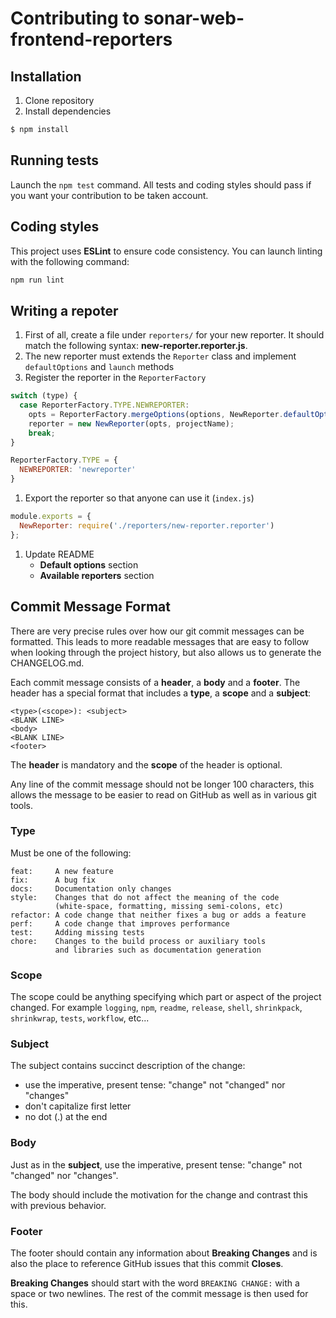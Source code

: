 # Contributing to sonar-web-frontend-reporters

## Installation

1. Clone repository
1. Install dependencies

```sh
$ npm install
```

## Running tests

Launch the `npm test` command.
All tests and coding styles should pass if you want your contribution to be taken account.

## Coding styles

This project uses **ESLint** to ensure code consistency.
You can launch linting with the following command:

```sh
npm run lint
```

## Writing a repoter

1. First of all, create a file under `reporters/` for your new reporter. It should match the following syntax: **new-reporter.reporter.js**.
1. The new reporter must extends the `Reporter` class and implement `defaultOptions` and `launch` methods
1. Register the reporter in the `ReporterFactory`

```js
switch (type) {
  case ReporterFactory.TYPE.NEWREPORTER:
    opts = ReporterFactory.mergeOptions(options, NewReporter.defaultOptions());
    reporter = new NewReporter(opts, projectName);
    break;
}

ReporterFactory.TYPE = {
  NEWREPORTER: 'newreporter'
}
```

1. Export the reporter so that anyone can use it (`index.js`)

```js
module.exports = {
  NewReporter: require('./reporters/new-reporter.reporter')
};
```

1. Update README
    * **Default options** section
    * **Available reporters** section

## Commit Message Format

There are very precise rules over how our git commit messages can be formatted. This leads to more readable messages that are easy to follow when looking through the project history, but also allows us to generate the CHANGELOG.md.

Each commit message consists of a **header**, a **body** and a **footer**. The header has a special format that includes a **type**, a **scope** and a **subject**:

```
<type>(<scope>): <subject>
<BLANK LINE>
<body>
<BLANK LINE>
<footer>
```

The **header** is mandatory and the **scope** of the header is optional.

Any line of the commit message should not be longer 100 characters, this allows the message to be easier to read on GitHub as well as in various git tools.

### Type

Must be one of the following:

```
feat:     A new feature
fix:      A bug fix
docs:     Documentation only changes
style:    Changes that do not affect the meaning of the code
          (white-space, formatting, missing semi-colons, etc)
refactor: A code change that neither fixes a bug or adds a feature
perf:     A code change that improves performance
test:     Adding missing tests
chore:    Changes to the build process or auxiliary tools
          and libraries such as documentation generation
```

### Scope

The scope could be anything specifying which part or aspect of the project changed. For example `logging`, `npm`, `readme`, `release`, `shell`, `shrinkpack`, `shrinkwrap`, `tests`, `workflow`, etc...

### Subject

The subject contains succinct description of the change:

* use the imperative, present tense: "change" not "changed" nor "changes"
* don't capitalize first letter
* no dot (.) at the end

### Body

Just as in the **subject**, use the imperative, present tense: "change" not "changed" nor "changes".

The body should include the motivation for the change and contrast this with previous behavior.

### Footer

The footer should contain any information about **Breaking Changes** and is also the place to reference GitHub issues that this commit **Closes**.

**Breaking Changes** should start with the word `BREAKING CHANGE:` with a space or two newlines. The rest of the commit message is then used for this.
